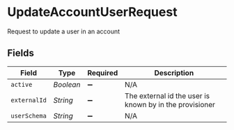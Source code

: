 # UpdateAccountUserRequest

Request to update a user in an account


## Fields

| Field                                                   | Type                                                    | Required                                                | Description                                             |
| ------------------------------------------------------- | ------------------------------------------------------- | ------------------------------------------------------- | ------------------------------------------------------- |
| `active`                                                | *Boolean*                                               | :heavy_minus_sign:                                      | N/A                                                     |
| `externalId`                                            | *String*                                                | :heavy_minus_sign:                                      | The external id the user is known by in the provisioner |
| `userSchema`                                            | *String*                                                | :heavy_minus_sign:                                      | N/A                                                     |